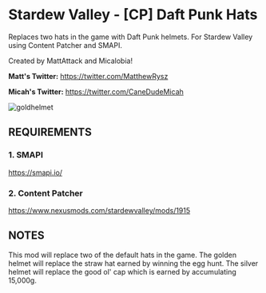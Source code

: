 # Stardew Valley - [CP] Daft Punk Hats
Replaces two hats in the game with Daft Punk helmets. For Stardew Valley using Content Patcher and SMAPI.

Created by MattAttack and Micalobia!

**Matt's Twitter:** https://twitter.com/MatthewRysz

**Micah's Twitter:** https://twitter.com/CaneDudeMicah

![goldhelmet](https://pbs.twimg.com/media/Dw3Aq0QXgAEPG7R.jpg)

## REQUIREMENTS

### 1. SMAPI
https://smapi.io/

### 2. Content Patcher
https://www.nexusmods.com/stardewvalley/mods/1915

## NOTES

This mod will replace two of the default hats in the game. The golden helmet will replace the straw hat earned by winning the egg hunt. The silver helmet will replace the good ol' cap which is earned by accumulating 15,000g.
